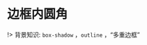 # 边框内圆角

!> 背景知识: `box-shadow` ，`outline` ，“多重边框”

<vuep template="#border"></vuep>

<script v-pre type="text/x-template" id="border">
<template>
  <div class="wrapper">
    <p>从前有座山，山上有一个破庙，有一天，一个小和尚他来到庙里,看见庙里的水缸没水了，就挑来水倒满了水缸，还给观音瓶子里加满了水，干枯的杨枝终于恢复了生机。他每天挑水、念经、敲木鱼，夜里不让老鼠来偷东西，生活过得安稳自在。</p>
  </div>
</template>

<style>
  .wrapper{
    padding: 10px;
    background: tan;
    border-radius: 10px;
    box-shadow: 0 0 0 10px #655;
    outline: 10px solid #655;
  }
</style>

<script></script>
</script>